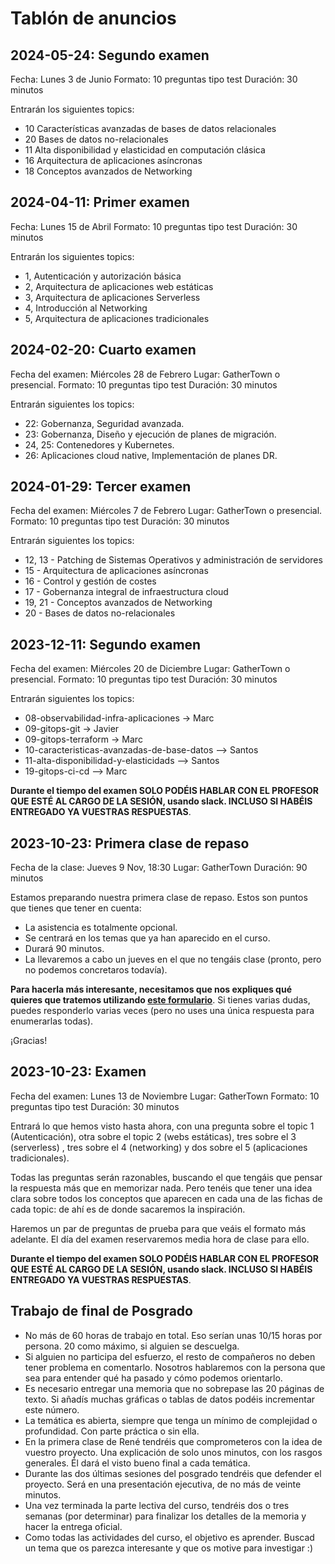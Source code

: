 # Tablón de anuncios

## 2024-05-24: Segundo examen

Fecha: Lunes 3 de Junio
Formato: 10 preguntas tipo test
Duración: 30 minutos

Entrarán los siguientes topics:

* 10 	Características avanzadas de bases de datos relacionales
* 20 	Bases de datos no-relacionales
* 11 	Alta disponibilidad y elasticidad en computación clásica
* 16 	Arquitectura de aplicaciones asíncronas
* 18 	Conceptos avanzados de Networking


## 2024-04-11: Primer examen

Fecha: Lunes 15 de Abril
Formato: 10 preguntas tipo test
Duración: 30 minutos

Entrarán los siguientes topics:

* 1, Autenticación y autorización básica
* 2, Arquitectura de aplicaciones web estáticas
* 3, Arquitectura de aplicaciones Serverless
* 4, Introducción al Networking
* 5, Arquitectura de aplicaciones tradicionales

## 2024-02-20: Cuarto examen

Fecha del examen: Miércoles 28 de Febrero
Lugar: GatherTown o presencial.
Formato: 10 preguntas tipo test
Duración: 30 minutos

Entrarán siguientes los topics:

* 22: Gobernanza, Seguridad avanzada.
* 23: Gobernanza, Diseño y ejecución de planes de migración.
* 24, 25: Contenedores y Kubernetes.
* 26: Aplicaciones cloud native, Implementación de planes DR.

## 2024-01-29: Tercer examen

Fecha del examen: Miércoles 7 de Febrero
Lugar: GatherTown o presencial.
Formato: 10 preguntas tipo test
Duración: 30 minutos

Entrarán siguientes los topics:

* 12, 13 - Patching de Sistemas Operativos y administración de servidores
* 15 - Arquitectura de aplicaciones asíncronas
* 16 - Control y gestión de costes
* 17 - Gobernanza integral de infraestructura cloud
* 19, 21 - Conceptos avanzados de Networking
* 20 - Bases de datos no-relacionales

## 2023-12-11: Segundo examen

Fecha del examen: Miércoles 20 de Diciembre
Lugar: GatherTown o presencial.
Formato: 10 preguntas tipo test
Duración: 30 minutos

Entrarán siguientes los topics:
* 08-observabilidad-infra-aplicaciones -> Marc
* 09-gitops-git -> Javier
* 09-gitops-terraform -> Marc
* 10-caracteristicas-avanzadas-de-base-datos --> Santos
* 11-alta-disponibilidad-y-elasticidads --> Santos
* 19-gitops-ci-cd --> Marc

**Durante el tiempo del examen SOLO PODÉIS HABLAR CON EL PROFESOR QUE ESTÉ AL CARGO DE LA SESIÓN, usando slack. INCLUSO SI HABÉIS ENTREGADO YA VUESTRAS RESPUESTAS**.



## 2023-10-23: Primera clase de repaso

Fecha de la clase: Jueves 9 Nov, 18:30
Lugar: GatherTown
Duración: 90 minutos

Estamos preparando nuestra primera clase de repaso. Estos son puntos que tienes que tener en cuenta:

* La asistencia es totalmente opcional.
* Se centrará en los temas que ya han aparecido en el curso.
* Durará 90 minutos.
* La llevaremos a cabo un jueves en el que no tengáis clase (pronto, pero no podemos concretaros todavía).

**Para hacerla más interesante, necesitamos que nos expliques qué quieres que tratemos utilizando [este formulario](https://forms.gle/JSDtvgFGthA6voZv6)**. Si tienes varias dudas, puedes responderlo varias veces (pero no uses una única respuesta para enumerarlas todas).

¡Gracias!

## 2023-10-23: Examen

Fecha del examen: Lunes 13 de Noviembre
Lugar: GatherTown
Formato: 10 preguntas tipo test
Duración: 30 minutos

Entrará lo que hemos visto hasta ahora, con una pregunta sobre el topic 1 (Autenticación), otra sobre el topic 2 (webs estáticas), tres sobre el 3 (serverless) , tres sobre el 4 (networking) y dos sobre el 5 (aplicaciones tradicionales).

Todas las preguntas serán razonables, buscando el que tengáis que pensar la respuesta más que en memorizar nada. Pero tenéis que tener una idea clara sobre todos los conceptos que aparecen en cada una de las fichas de cada topic: de ahí es de donde sacaremos la inspiración. 

Haremos un par de preguntas de prueba para que veáis el formato más adelante. El día del examen reservaremos media hora de clase para ello.

**Durante el tiempo del examen SOLO PODÉIS HABLAR CON EL PROFESOR QUE ESTÉ AL CARGO DE LA SESIÓN, usando slack. INCLUSO SI HABÉIS ENTREGADO YA VUESTRAS RESPUESTAS**.


## Trabajo de final de Posgrado

* No más de 60 horas de trabajo en total. Eso serían unas 10/15 horas por persona. 20 como máximo, si alguien se descuelga.
* Si alguien no participa del esfuerzo, el resto de compañeros no deben tener problema en comentarlo. Nosotros hablaremos con la persona que sea para entender qué ha pasado y cómo podemos orientarlo.
* Es necesario entregar una memoria que no sobrepase las 20 páginas de texto. Si añadís muchas gráficas o tablas de datos podéis incrementar este número.
* La temática es abierta, siempre que tenga un mínimo de complejidad o profundidad. Con parte práctica o sin ella.
* En la primera clase de René tendréis que comprometeros con la idea de vuestro proyecto. Una explicación de solo unos minutos, con los rasgos generales. Él dará el visto bueno final a cada temática.
* Durante las dos últimas sesiones del posgrado tendréis que defender el proyecto. Será en una presentación ejecutiva, de no más de veinte minutos.
* Una vez terminada la parte lectiva del curso, tendréis dos o tres semanas (por determinar) para finalizar los detalles de la memoria y hacer la entrega oficial.
* Como todas las actividades del curso, el objetivo es aprender. Buscad un tema que os parezca interesante y que os motive para investigar :)
